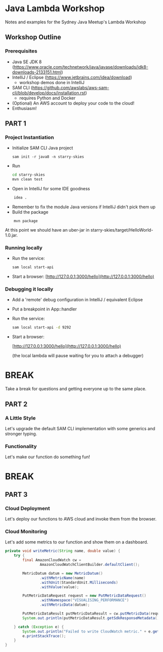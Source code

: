 # Java Lambda Workshop
Notes and examples for the Sydney Java Meetup's Lambda Workshop

## Workshop Outline

### Prerequisites
* Java SE JDK 8 (https://www.oracle.com/technetwork/java/javase/downloads/jdk8-downloads-2133151.html)
* IntelliJ / Eclipse (https://www.jetbrains.com/idea/download)
  * workshop demos done in IntelliJ
* SAM CLI (https://github.com/awslabs/aws-sam-cli/blob/develop/docs/installation.rst)
  * requires Python and Docker
* (Optional) An AWS account to deploy your code to the cloud!
* Enthusiasm!

## PART 1
### Project Instantiation
* Initialize SAM CLI Java project
    ```
    sam init -r java8 -n starry-skies
    ```
* Run
    ```bash
    cd starry-skies
    mvn clean test    
    ```
* Open in IntelliJ for some IDE goodness
```bash
    idea .
```
* Remember to fix the module Java versions if IntelliJ didn't pick them up
* Build the package
```
    mvn package
```
At this point we should have an uber-jar in starry-skies/target/HelloWorld-1.0.jar.

### Running locally
* Run the service:
    ```bash
    sam local start-api
    ```
* Start a browser:
    [http://127.0.0.1:3000/hello](http://127.0.0.1:3000/hello)

### Debugging it locally
* Add a 'remote' debug configuration in IntelliJ / equivalent Eclipse
* Put a breakpoint in App::handler
* Run the service:
    ```bash
    sam local start-api -d 9292
    ```
* Start a browser:

    [http://127.0.0.1:3000/hello](http://127.0.0.1:3000/hello)
    
    (the local lambda will pause waiting for you to attach a debugger)
    
    
# BREAK
Take a break for questions and getting everyone up to the same place.

## PART 2
### A Little Style
Let's upgrade the default SAM CLI implementation with some generics and stronger typing.

### Functionality
Let's make our function do something fun!

# BREAK
## PART 3
### Cloud Deployment
Let's deploy our functions to AWS cloud and invoke them from the browser.
### Cloud Monitoring
Let's add some metrics to our function and show them on a dashboard.

```java
private void writeMetric(String name, double value) {
    try {
        final AmazonCloudWatch cw =
                AmazonCloudWatchClientBuilder.defaultClient();

        MetricDatum datum = new MetricDatum()
                .withMetricName(name)
                .withUnit(StandardUnit.Milliseconds)
                .withValue(value);

        PutMetricDataRequest request = new PutMetricDataRequest()
                .withNamespace("VISUALISING_PERFORMANCE")
                .withMetricData(datum);

        PutMetricDataResult putMetricDataResult = cw.putMetricData(request);
        System.out.println(putMetricDataResult.getSdkResponseMetadata());

    } catch (Exception e) {
        System.out.println("Failed to write CloudWatch metric." + e.getMessage());
        e.printStackTrace();
    }
}
```
